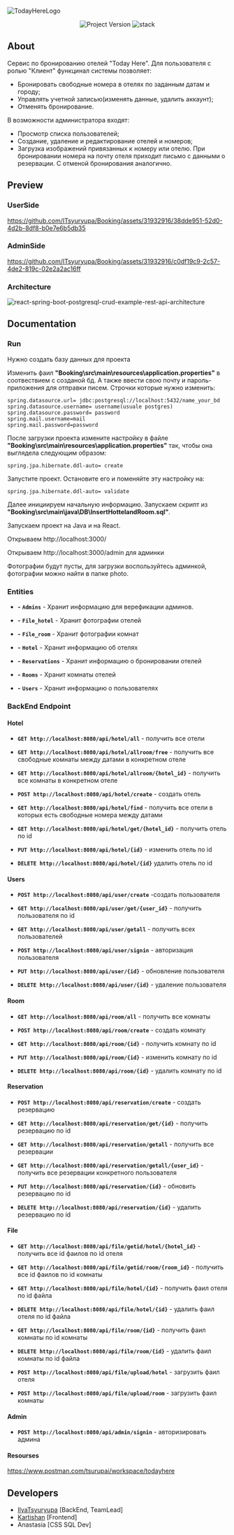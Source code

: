 ![TodayHereLogo](https://github.com/ITsyuryupa/Booking/assets/31932916/05092b06-ad55-425f-95da-beec729044a4)

<p align="center">
   <img src="https://img.shields.io/badge/version-1.1.2-brightgreen" alt="Project Version">
   <img src="https://img.shields.io/badge/stack-Java%2BReact%2BPostgreSQL-informational" alt="stack">
</p>

## About
Сервис по бронированию отелей "Today Here". 
Для пользователя с ролью "Клиент" функцинал системы позволяет:
- Бронировать свободные номера в отелях по заданным датам и городу;
- Управлять учетной записью(изменять данные, удалить аккаунт);
- Отменять бронирование.
 
В возможности администратора входят:
- Просмотр списка пользователей;
- Создание, удаление и редактирование отелей и номеров;
- Загрузка изображений привязанных к номеру или отелю.
При бронировании номера на почту отеля приходит письмо с данными о резервации. С отменой бронирования аналогично.

## Preview

### UserSide
https://github.com/ITsyuryupa/Booking/assets/31932916/38dde951-52d0-4d2b-8df8-b0e7e6b5db35

### AdminSide
https://github.com/ITsyuryupa/Booking/assets/31932916/c0df19c9-2c57-4de2-819c-02e2a2ac16ff

### Architecture
![react-spring-boot-postgresql-crud-example-rest-api-architecture](https://github.com/ITsyuryupa/Booking/assets/31932916/4d3cc64c-4e22-45a8-a250-6df7abed4a5b)

## Documentation
### Run
Нужно создать базу данных для проекта

Изменить фаил **"Booking\src\main\resources\application.properties"** в соотвествием с созданой бд. А также ввести свою почту и пароль-приложения для отправки писем. Строчки которые нужно изменить:
```
spring.datasource.url= jdbc:postgresql://localhost:5432/name_your_bd
spring.datasource.username= username(usuale postgres)
spring.datasource.password= password
spring.mail.username=mail
spring.mail.password=password
```

После загрузки проекта измените настройку в файле **"Booking\src\main\resources\application.properties"** так, чтобы она выглядела следующим образом:
```
spring.jpa.hibernate.ddl-auto= create
```

Запустите проект. Остановите его и поменяйте эту настройку на:
```
spring.jpa.hibernate.ddl-auto= validate
```

Далее инициируем начальную информацию. Запускаем скрипт из **"Booking\src\main\java\DB\InsertHottelandRoom.sql"**.

Запускаем проект на Java и на React.

Открываем http://localhost:3000/

Открываем http://localhost:3000/admin для админки

Фотографии будут пусты, для загрузки воспользуйтесь админкой, фотографии можно найти в папке photo.

### Entities

- **-** **`Admins`** - Хранит информацию для верефикации админов.

- **-** **`File_hotel`** - Хранит фотографии отелей

- **-** **`File_room`** - Хранит фотографии комнат

- **-** **`Hotel`** - Хранит информацию об отелях

- **-** **`Reservations`** - Хранит информацию о бронировании отелей

- **-** **`Rooms`** - Хранит комнаты отелей

- **-** **`Users`** - Хранит информацию о пользователях

### BackEnd Endpoint
#### Hotel

- **`GET http://localhost:8080/api/hotel/all`** - получить все отели

- **`GET http://localhost:8080/api/hotel/allroom/free`** - получить все свободные комнаты между датами в конкретном отеле

- **`GET http://localhost:8080/api/hotel/allroom/{hotel_id}`** - получить все комнаты в конкретном отеле

- **`POST http://localhost:8080/api/hotel/create`** - создать отель

- **`GET http://localhost:8080/api/hotel/find`** - получить все отели в которых есть свободные номера между датами

- **`GET http://localhost:8080/api/hotel/get/{hotel_id}`** - получить отель по id

- **`PUT http://localhost:8080/api/hotel/{id}`** - изменить отель по id

- **`DELETE http://localhost:8080/api/hotel/{id}`** удалить отель по id

#### Users

- **`POST http://localhost:8080/api/user/create`** -создать пользователя


- **`GET http://localhost:8080/api/user/get/{user_id}`** - получить пользователя по id


- **`GET http://localhost:8080/api/user/getall`** - получить всех пользователей


- **`POST http://localhost:8080/api/user/signin`** - авторизация пользователя


- **`PUT http://localhost:8080/api/user/{id}`** - обновление пользователя


- **`DELETE http://localhost:8080/api/user/{id}`** - удаление пользователя

#### Room

- **`GET http://localhost:8080/api/room/all`** - получить все комнаты

- **`POST http://localhost:8080/api/room/create`** - создать комнату

- **`GET http://localhost:8080/api/room/{id}`** - получить комнату по id

- **`PUT http://localhost:8080/api/room/{id}`** - изменить комнату по id

- **`DELETE http://localhost:8080/api/room/{id}`** - удалить комнату по id

#### Reservation

- **`POST http://localhost:8080/api/reservation/create`** - создать резервацию

- **`GET http://localhost:8080/api/reservation/get/{id}`** - получить резервацию по id

- **`GET http://localhost:8080/api/reservation/getall`** - получить все резервации

- **`GET http://localhost:8080/api/reservation/getall/{user_id}`** - получить все резервации конкретного пользователя

- **`PUT http://localhost:8080/api/reservation/{id}`** - обновить резервацию по id

- **`DELETE http://localhost:8080/api/reservation/{id}`** - удалить резервацию по id

#### File

- **`GET http://localhost:8080/api/file/getid/hotel/{hotel_id}`** - получить все id фаилов по id отеля

- **`GET http://localhost:8080/api/file/getid/room/{room_id}`** - получить все id фаилов по id комнаты

- **`GET http://localhost:8080/api/file/hotel/{id}`** - получить фаил отеля по id файла

- **`DELETE http://localhost:8080/api/file/hotel/{id}`** - удалить фаил отеля по id файла

- **`GET http://localhost:8080/api/file/room/{id}`** - получить фаил комнаты по id комнаты

- **`DELETE http://localhost:8080/api/file/room/{id}`** - удалить фаил комнаты по id файла

- **`POST http://localhost:8080/api/file/upload/hotel`** - загрузить фаил отеля 

- **`POST http://localhost:8080/api/file/upload/room`** - загрузить фаил комнаты

#### Admin

- **`POST http://localhost:8080/api/admin/signin`** - авторизировать админа

#### Resourses
https://www.postman.com/tsurupai/workspace/todayhere 

## Developers

- [IlyaTsyuryupa](https://github.com/ITsyuryupa) [BackEnd, TeamLead]
- [Kartishan](https://github.com/Kartishan) [Frontend]
- Anastasia [CSS SQL Dev]
